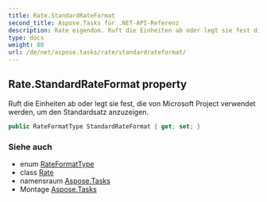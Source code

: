 ```yaml
---
title: Rate.StandardRateFormat
second_title: Aspose.Tasks für .NET-API-Referenz
description: Rate eigendom. Ruft die Einheiten ab oder legt sie fest die von Microsoft Project verwendet werden um den Standardsatz anzuzeigen.
type: docs
weight: 80
url: /de/net/aspose.tasks/rate/standardrateformat/
---
```

## Rate.StandardRateFormat property

Ruft die Einheiten ab oder legt sie fest, die von Microsoft Project verwendet werden, um den Standardsatz anzuzeigen.

```csharp
public RateFormatType StandardRateFormat { get; set; }
```

### Siehe auch

* enum [RateFormatType](../../rateformattype/)
* class [Rate](../)
* namensraum [Aspose.Tasks](../../rate/)
* Montage [Aspose.Tasks](../../../)


